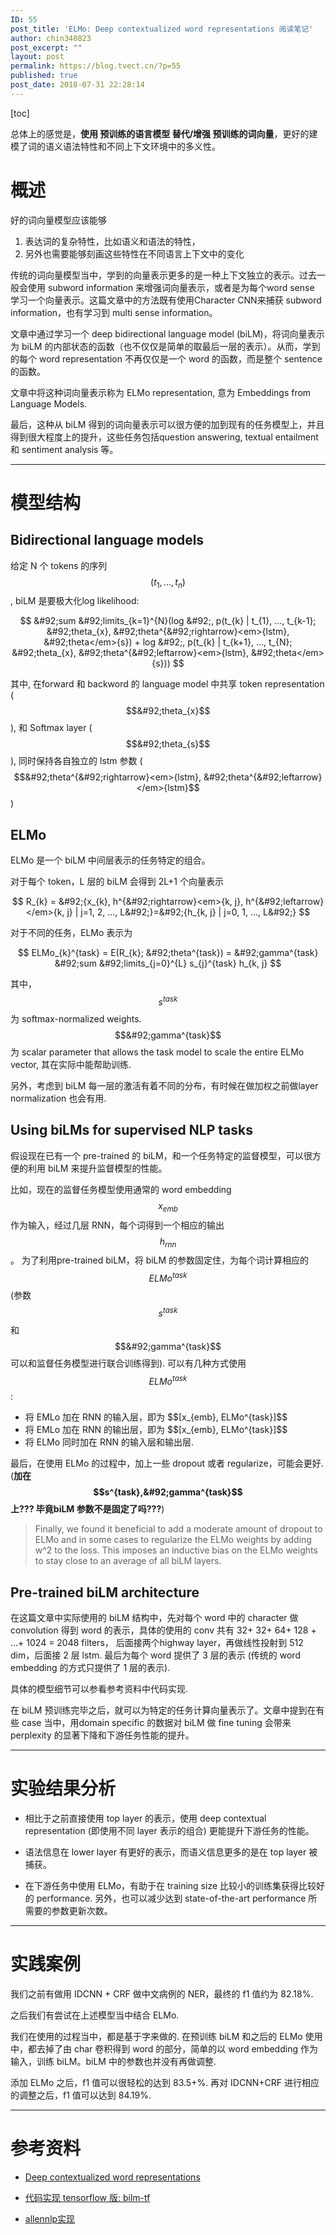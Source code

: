 ```yaml
---
ID: 55
post_title: 'ELMo: Deep contextualized word representations 阅读笔记'
author: chin340823
post_excerpt: ""
layout: post
permalink: https://blog.tvect.cn/?p=55
published: true
post_date: 2018-07-31 22:28:14
---
```

[toc]

总体上的感觉是，<strong>使用 预训练的语言模型 替代/增强 预训练的词向量</strong>，更好的建模了词的语义语法特性和不同上下文环境中的多义性。

<!--more-->

<h1>概述</h1>

好的词向量模型应该能够
1. 表达词的复杂特性，比如语义和语法的特性，
2. 另外也需要能够刻画这些特性在不同语言上下文中的变化

传统的词向量模型当中，学到的向量表示更多的是一种上下文独立的表示。过去一般会使用 subword information 来增强词向量表示，或者是为每个word sense 学习一个向量表示。这篇文章中的方法既有使用Character CNN来捕获 subword information，也有学习到 multi sense information。

文章中通过学习一个 deep bidirectional language model (biLM)，将词向量表示为 biLM 的内部状态的函数（也不仅仅是简单的取最后一层的表示）。从而，学到的每个 word representation 不再仅仅是一个 word 的函数，而是整个 sentence 的函数。

文章中将这种词向量表示称为 ELMo representation, 意为 Embeddings from Language Models.

最后，这种从 biLM 得到的词向量表示可以很方便的加到现有的任务模型上，并且得到很大程度上的提升，这些任务包括question answering, textual entailment 和 sentiment analysis 等。

<hr />

<h1>模型结构</h1>

<h2>Bidirectional language models</h2>

给定 N 个 tokens 的序列 $$(t_{1}, ..., t_{n})$$, biLM 是要极大化log likelihood:

$$
&#92;sum &#92;limits_{k=1}^{N}(log &#92;, p(t_{k} | t_{1}, ..., t_{k-1}; &#92;theta_{x}, &#92;theta^{&#92;rightarrow}<em>{lstm}, &#92;theta</em>{s}) + log &#92;, p(t_{k} | t_{k+1}, ..., t_{N}; &#92;theta_{x}, &#92;theta^{&#92;leftarrow}<em>{lstm}, &#92;theta</em>{s}))
$$

其中, 在forward 和 backword 的 language model 中共享 token representation ($$&#92;theta_{x}$$), 和 Softmax layer ($$&#92;theta_{s}$$), 同时保持各自独立的 lstm 参数 ($$&#92;theta^{&#92;rightarrow}<em>{lstm}, &#92;theta^{&#92;leftarrow}</em>{lstm}$$)

<h2>ELMo</h2>

ELMo 是一个 biLM 中间层表示的任务特定的组合。

对于每个 token，L 层的 biLM 会得到 2L+1 个向量表示

$$
R_{k} = &#92;{x_{k}, h^{&#92;rightarrow}<em>{k, j}, h^{&#92;leftarrow}</em>{k, j} | j=1, 2, ..., L&#92;}=&#92;{h_{k, j} | j=0, 1, ..., L&#92;}
$$

对于不同的任务，ELMo 表示为

$$
ELMo_{k}^{task} = E(R_{k}; &#92;theta^{task}) = &#92;gamma^{task} &#92;sum &#92;limits_{j=0}^{L} s_{j}^{task} h_{k, j}
$$

其中，$$s^{task}$$ 为 softmax-normalized weights. 
$$&#92;gamma^{task}$$ 为 scalar parameter that allows the task model to scale the entire ELMo vector, 其在实际中能帮助训练.

另外，考虑到 biLM 每一层的激活有着不同的分布，有时候在做加权之前做layer normalization 也会有用.

<h2>Using biLMs for supervised NLP tasks</h2>

假设现在已有一个 pre-trained 的 biLM，和一个任务特定的监督模型，可以很方便的利用 biLM 来提升监督模型的性能。

比如，现在的监督任务模型使用通常的 word embedding $$x_{emb}$$ 作为输入，经过几层 RNN，每个词得到一个相应的输出 $$h_{rnn}$$。
为了利用pre-trained biLM，将 biLM 的参数固定住，为每个词计算相应的 $$ELMo^{task}$$ (参数 $$s^{task}$$ 和 $$&#92;gamma^{task}$$ 可以和监督任务模型进行联合训练得到).
可以有几种方式使用 $$ELMo^{task}$$:

<ul>
<li>将 EMLo 加在 RNN 的输入层，即为 $$[x_{emb}, ELMo^{task}]$$</li>
<li>将 EMLo 加在 RNN 的输出层，即为 $$[x_{emb}, ELMo^{task}]$$</li>
<li>将 ELMo 同时加在 RNN 的输入层和输出层.</li>
</ul>

最后，在使用 ELMo 的过程中，加上一些 dropout 或者 regularize，可能会更好. (<strong>加在 $$s^{task},&#92;gamma^{task}$$ 上??? 毕竟biLM 参数不是固定了吗???</strong>)

<blockquote>
  Finally, we found it beneficial to add a moderate amount of dropout to ELMo and in some cases to regularize the ELMo weights by adding w^2 to the loss. This imposes an inductive bias on the ELMo weights to stay close to an average of all biLM layers.
</blockquote>

<h2>Pre-trained biLM architecture</h2>

在这篇文章中实际使用的 biLM 结构中，先对每个 word 中的 character 做 convolution 得到 word 的表示，具体的使用的 conv 共有 32+ 32+ 64+ 128 + ...+ 1024 = 2048 filters， 后面接两个highway layer，再做线性投射到 512 dim，后面接 2 层 lstm. 最后为每个 word 提供了 3 层的表示 (传统的 word embedding 的方式只提供了 1 层的表示).

具体的模型细节可以参看参考资料中代码实现.

在 biLM 预训练完毕之后，就可以为特定的任务计算向量表示了。文章中提到在有些 case 当中，用domain specific 的数据对 biLM 做 fine tuning 会带来 perplexity 的显著下降和下游任务性能的提升。

<hr />

<h1>实验结果分析</h1>

<ul>
<li>相比于之前直接使用 top layer 的表示，使用 deep contextual representation (即使用不同 layer 表示的组合) 更能提升下游任务的性能。</p></li>
<li><p>语法信息在 lower layer 有更好的表示，而语义信息更多的是在 top layer 被捕获。</p></li>
<li><p>在下游任务中使用 ELMo，有助于在 training size 比较小的训练集获得比较好的 performance. 另外，也可以减少达到 state-of-the-art performance 所需要的参数更新次数。</p></li>
</ul>

<hr />

<h1>实践案例</h1>

<p>我们之前有做用 IDCNN + CRF 做中文病例的 NER，最终的 f1 值约为 82.18%.

之后我们有尝试在上述模型当中结合 ELMo.

我们在使用的过程当中，都是基于字来做的. 在预训练 biLM 和之后的 ELMo 使用中，都去掉了由 char 卷积得到 word 的部分，简单的以 word embedding 作为输入，训练 biLM。biLM 中的参数也并没有再做调整.

添加 ELMo 之后，f1 值可以很轻松的达到 83.5+%. 再对 IDCNN+CRF 进行相应的调整之后，f1 值可以达到 84.19%.

<hr />

<h1>参考资料</h1>

<ul>
<li><p><a href="https://arxiv.org/abs/1802.05365">Deep contextualized word representations
</a></p></li>
<li><p><a href="https://github.com/allenai/bilm-tf">代码实现 tensorflow 版: bilm-tf</a></p></li>
<li><p><a href="https://github.com/allenai/allennlp">allennlp实现</a></p></li>
</ul>